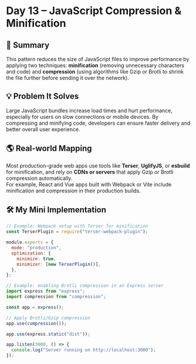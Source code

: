 # Day 13 – JavaScript Compression & Minification

## 📄 Summary
This pattern reduces the size of JavaScript files to improve performance by applying two techniques: **minification** (removing unnecessary characters and code) and **compression** (using algorithms like Gzip or Brotli to shrink the file further before sending it over the network).

## 💡 Problem It Solves
Large JavaScript bundles increase load times and hurt performance, especially for users on slow connections or mobile devices. By compressing and minifying code, developers can ensure faster delivery and better overall user experience.

## 🌎 Real-world Mapping
Most production-grade web apps use tools like **Terser**, **UglifyJS**, or **esbuild** for minification, and rely on **CDNs or servers** that apply Gzip or Brotli compression automatically.  
For example, React and Vue apps built with Webpack or Vite include minification and compression in their production builds.

## 🛠 My Mini Implementation
```javascript
// Example: Webpack setup with Terser for minification
const TerserPlugin = require("terser-webpack-plugin");

module.exports = {
  mode: "production",
  optimization: {
    minimize: true,
    minimizer: [new TerserPlugin()],
  },
};
```

```javascript
// Example: enabling Brotli compression in an Express server
import express from "express";
import compression from "compression";

const app = express();

// Apply Brotli/Gzip compression
app.use(compression());

app.use(express.static("dist"));

app.listen(3000, () => {
  console.log("Server running on http://localhost:3000");
});
```